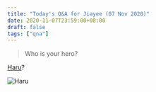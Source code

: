 ```yaml
---
title: "Today's Q&A for Jiayee (07 Nov 2020)"
date: 2020-11-07T23:59:00+08:00
draft: false
tags: ["qna"]
---
```

> Who is your hero?

[Haru](https://tonari-no-kaibutsukun.fandom.com/wiki/Haru_Yoshida)?

![Haru](/haru.jpg)
